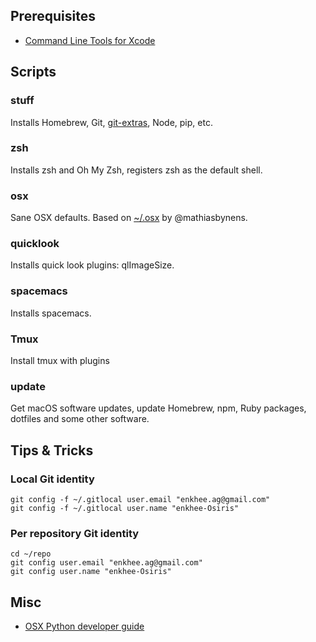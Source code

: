 ## Prerequisites

* [Command Line Tools for Xcode](https://developer.apple.com/downloads)

## Scripts

### stuff

Installs Homebrew, Git, [git-extras](https://github.com/tj/git-extras), Node, pip, etc.

### zsh

Installs zsh and Oh My Zsh, registers zsh as the default shell.

### osx

Sane OSX defaults. Based on [~/.osx](https://github.com/mathiasbynens/dotfiles/blob/master/.macos) by @mathiasbynens.

### quicklook

Installs quick look plugins: qlImageSize.

### spacemacs

Installs spacemacs.

### Tmux

Install tmux with plugins

### update

Get macOS software updates, update Homebrew, npm, Ruby packages, dotfiles and some other software.

## Tips & Tricks

### Local Git identity

```
git config -f ~/.gitlocal user.email "enkhee.ag@gmail.com"
git config -f ~/.gitlocal user.name "enkhee-Osiris"
```

### Per repository Git identity

```
cd ~/repo
git config user.email "enkhee.ag@gmail.com"
git config user.name "enkhee-Osiris"
```

## Misc

* [OSX Python developer guide](https://gist.github.com/stefanfoulis/902296)
